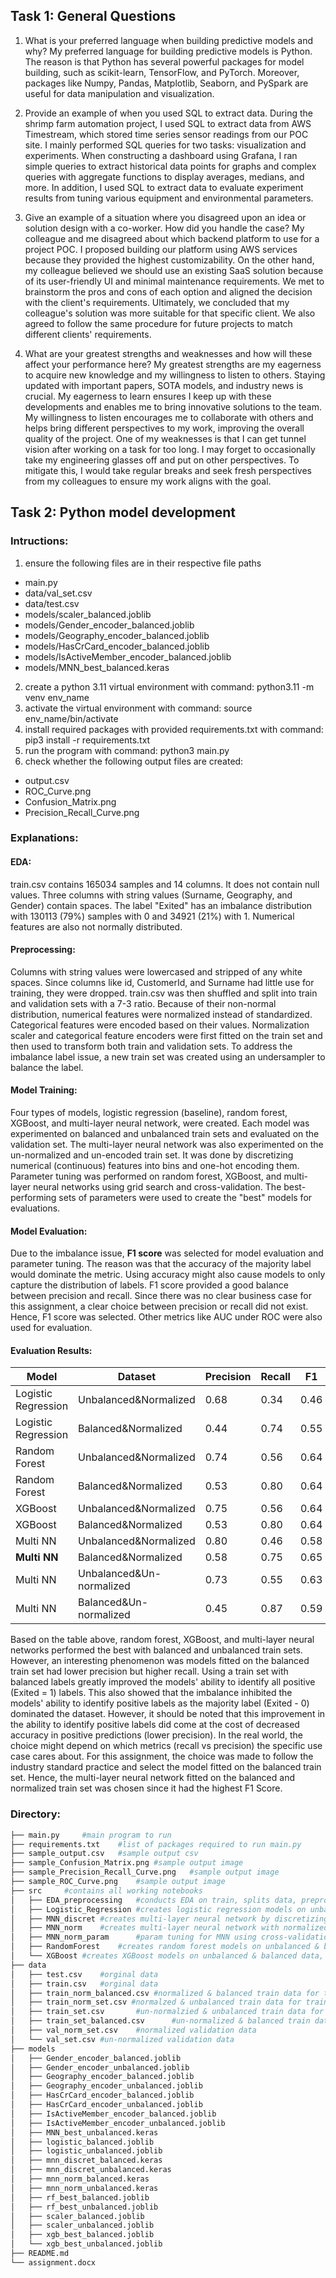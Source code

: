 ## Task 1: General Questions
1. What is your preferred language when building predictive models and why?
My preferred language for building predictive models is Python. The reason is that Python has several powerful packages for model building, such as scikit-learn, TensorFlow, and PyTorch. Moreover, packages like Numpy, Pandas, Matplotlib, Seaborn, and PySpark are useful for data manipulation and visualization.

2. Provide an example of when you used SQL to extract data.
During the shrimp farm automation project, I used SQL to extract data from AWS Timestream, which stored time series sensor readings from our POC site. I mainly performed SQL queries for two tasks: visualization and experiments. When constructing a dashboard using Grafana, I ran simple queries to extract historical data points for graphs and complex queries with aggregate functions to display averages, medians, and more. In addition, I used SQL to extract data to evaluate experiment results from tuning various equipment and environmental parameters.

3. Give an example of a situation where you disagreed upon an idea or solution design with a co-worker.  How did you handle the case?
My colleague and me disagreed about which backend platform to use for a project POC. I proposed building our platform using AWS services because they provided the highest customizability. On the other hand, my colleague believed we should use an existing SaaS solution because of its user-friendly UI and minimal maintenance requirements. We met to brainstorm the pros and cons of each option and aligned the decision with the client's requirements. Ultimately, we concluded that my colleague's solution was more suitable for that specific client. We also agreed to follow the same procedure for future projects to match different clients' requirements.

4. What are your greatest strengths and weaknesses and how will these affect your performance here?
My greatest strengths are my eagerness to acquire new knowledge and my willingness to listen to others. Staying updated with important papers, SOTA models, and industry news is crucial. My eagerness to learn ensures I keep up with these developments and enables me to bring innovative solutions to the team. My willingness to listen encourages me to collaborate with others and helps bring different perspectives to my work, improving the overall quality of the project.
One of my weaknesses is that I can get tunnel vision after working on a task for too long. I may forget to occasionally take my engineering glasses off and put on other perspectives. To mitigate this, I would take regular breaks and seek fresh perspectives from my colleagues to ensure my work aligns with the goal.

## Task 2: Python model development

### Intructions:
1. ensure the following files are in their respective file paths
- main.py
- data/val_set.csv
- data/test.csv
- models/scaler_balanced.joblib
- models/Gender_encoder_balanced.joblib
- models/Geography_encoder_balanced.joblib
- models/HasCrCard_encoder_balanced.joblib
- models/IsActiveMember_encoder_balanced.joblib
- models/MNN_best_balanced.keras
2. create a python 3.11 virtual environment with command: python3.11 -m venv env_name
3. activate the virtual environment with command: source env_name/bin/activate
4. install required packages with provided requirements.txt with command: pip3 install -r requirements.txt
5. run the program with command: python3 main.py
6. check whether the following output files are created:
- output.csv
- ROC_Curve.png
- Confusion_Matrix.png
- Precision_Recall_Curve.png

### Explanations:
#### EDA:
train.csv contains 165034 samples and 14 columns. It does not contain null values. Three columns with string values (Surname, Geography, and Gender) contain spaces. The label "Exited" has an imbalance distribution with 130113 (79%) samples with 0 and 34921 (21%) with 1. Numerical features are also not normally distributed.
#### Preprocessing:
Columns with string values were lowercased and stripped of any white spaces. Since columns like id, CustomerId, and Surname had little use for training, they were dropped. train.csv was then shuffled and split into train and validation sets with a 7-3 ratio. Because of their non-normal distribution, numerical features were normalized instead of standardized. Categorical features were encoded based on their values. Normalization scaler and categorical feature encoders were first fitted on the train set and then used to transform both train and validation sets. To address the imbalance label issue, a new train set was created using an undersampler to balance the label.
#### Model Training:
Four types of models, logistic regression (baseline), random forest, XGBoost, and multi-layer neural network, were created. Each model was experimented on balanced and unbalanced train sets and evaluated on the validation set. The multi-layer neural network was also experimented on the un-normalized and un-encoded train set. It was done by discretizing numerical (continuous) features into bins and one-hot encoding them. Parameter tuning was performed on random forest, XGBoost, and multi-layer neural networks using grid search and cross-validation. The best-performing sets of parameters were used to create the "best" models for evaluations.
#### Model Evaluation:
Due to the imbalance issue, **F1 score** was selected for model evaluation and parameter tuning. The reason was that the accuracy of the majority label would dominate the metric. Using accuracy might also cause models to only capture the distribution of labels. F1 score provided a good balance between precision and recall. Since there was no clear business case for this assignment, a clear choice between precision or recall did not exist. Hence, F1 score was selected. Other metrics like AUC under ROC were also used for evaluation.
#### Evaluation Results:
| Model  | Dataset | Precision | Recall | F1 | AUC |
| -------| ------- | --------- | ------ | ---| --- |
| Logistic Regression | Unbalanced&Normalized | 0.68 | 0.34 | 0.46 | 0.81 |
| Logistic Regression | Balanced&Normalized | 0.44 | 0.74 | 0.55 | 0.81 |
| Random Forest | Unbalanced&Normalized | 0.74 | 0.56 | 0.64 | 0.89 |
| Random Forest | Balanced&Normalized | 0.53 | 0.80 | 0.64 | 0.89 |
| XGBoost | Unbalanced&Normalized | 0.75 | 0.56 | 0.64 | 0.89 |
| XGBoost | Balanced&Normalized | 0.53 | 0.80 | 0.64 | 0.89 |
| Multi NN | Unbalanced&Normalized | 0.80 | 0.46 | 0.58 | 0.88 |
| **Multi NN** | Balanced&Normalized | 0.58 | 0.75 | 0.65 | 0.89 |
| Multi NN | Unbalanced&Un-normalized | 0.73 | 0.55 | 0.63 | 0.88 |
| Multi NN | Balanced&Un-normalized | 0.45 | 0.87 | 0.59 | 0.88 |

Based on the table above, random forest, XGBoost, and multi-layer neural networks performed the best with balanced and unbalanced train sets. However, an interesting phenomenon was models fitted on the balanced train set had lower precision but higher recall. Using a train set with balanced labels greatly improved the models' ability to identify all positive (Exited = 1) labels. This also showed that the imbalance inhibited the models' ability to identify positive labels as the majority label (Exited - 0) dominated the dataset. However, it should be noted that this improvement in the ability to identify positive labels did come at the cost of decreased accuracy in positive predictions (lower precision). In the real world, the choice might depend on which metrics (recall vs precision) the specific use case cares about. For this assignment, the choice was made to follow the industry standard practice and select the model fitted on the balanced train set. Hence, the multi-layer neural network fitted on the balanced and normalized train set was chosen since it had the highest F1 Score.

### Directory:

```bash
├── main.py		#main program to run
├── requirements.txt	#list of packages required to run main.py
├── sample_output.csv	#sample output csv
├── sample_Confusion_Matrix.png	#sample output image
├── sample_Precision_Recall_Curve.png	#sample output image
├── sample_ROC_Curve.png	#sample output image
├── src		#contains all working notebooks
│   ├── EDA_preprocessing	#conducts EDA on train, splits data, preprocesses data, balances dataset
│   ├── Logistic_Regression	#creates logistic regression models on unbalanced & balanced dataset
│   ├── MNN_discret	#creates multi-layer neural network by discretizing & encoding features into bins
│   ├── MNN_norm	#creates multi-layer neural network with normalized numerical features
│   ├── MNN_norm_param		#param tuning for MNN using cross-validation
│   ├── RandomForest	#creates random forest models on unbalanced & balanced data, conducts param tuning
│   └── XGBoost	#creates XGBoost models on unbalanced & balanced data, conducts param tuning
├── data
│   ├── test.csv	#orginal data
│   ├── train.csv	#orginal data
│   ├── train_norm_balanced.csv	#normalized & balanced train data for training
│   ├── train_norm_set.csv #normalzed & unbalanced train data for training
│   ├── train_set.csv		#un-normalzied & unbalanced train data for training
│   ├── train_set_balanced.csv		#un-normalized & balanced train data for training
│   ├── val_norm_set.csv	#normalized validation data
│   └── val_set.csv	#un-normalized validation data
├── models
│   ├── Gender_encoder_balanced.joblib
│   ├── Gender_encoder_unbalanced.joblib
│   ├── Geography_encoder_balanced.joblib
│   ├── Geography_encoder_unbalanced.joblib
│   ├── HasCrCard_encoder_balanced.joblib
│   ├── HasCrCard_encoder_unbalanced.joblib
│   ├── IsActiveMember_encoder_balanced.joblib
│   ├── IsActiveMember_encoder_unbalanced.joblib
│   ├── MNN_best_unbalanced.keras
│   ├── logistic_balanced.joblib
│   ├── logistic_unbalanced.joblib
│   ├── mnn_discret_balanced.keras
│   ├── mnn_discret_unbalanced.keras
│   ├── mnn_norm_balanced.keras
│   ├── mnn_norm_unbalanced.keras
│   ├── rf_best_balanced.joblib
│   ├── rf_best_unbalanced.joblib
│   ├── scaler_balanced.joblib
│   ├── scaler_unbalanced.joblib
│   ├── xgb_best_balanced.joblib
│   └── xgb_best_unbalanced.joblib
├── README.md
└── assignment.docx
	
```